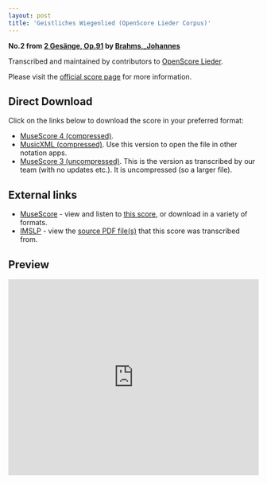 ```yaml
---
layout: post
title: 'Geistliches Wiegenlied (OpenScore Lieder Corpus)'
---
```


__No.2 from [2 Gesänge, Op.91](https://fourscoreandmore.org/openscore/lieder/Brahms%2C_Johannes/2_Ges%C3%A4nge%2C_Op.91/) by [Brahms,_Johannes](https://fourscoreandmore.org/openscore/lieder/Brahms%2C_Johannes)__

Transcribed and maintained by contributors to [OpenScore Lieder].

Please visit the [official score page] for more information.

[official score page]: https://musescore.com/openscore-lieder-corpus/scores/6320420
[OpenScore Lieder]: https://musescore.com/openscore-lieder-corpus

## Direct Download

Click on the links below to download the score in your preferred format:
- [MuseScore 4 (compressed)](https://fourscoreandmore.org/openscore/lieder/Brahms%2C_Johannes/2_Ges%C3%A4nge%2C_Op.91/2_Geistliches_Wiegenlied.mscz).
- [MusicXML (compressed)](https://fourscoreandmore.org/openscore/lieder/Brahms%2C_Johannes/2_Ges%C3%A4nge%2C_Op.91/2_Geistliches_Wiegenlied.mxl). Use this version to open the file in other notation apps.
- [MuseScore 3 (uncompressed)](https://raw.githubusercontent.com/OpenScore/Lieder/refs/heads/main/scores/Brahms%2C_Johannes/2_Ges%C3%A4nge%2C_Op.91/2_Geistliches_Wiegenlied/lc6320420.mscx). This is the version as transcribed by our team (with no updates etc.). It is uncompressed (so a larger file).

## External links

- [MuseScore] - view and listen to [this score][MuseScore], or download in a variety of formats.
- [IMSLP] - view the [source PDF file(s)][IMSLP] that this score was transcribed from.

[MuseScore]: https://musescore.com/score/6320420
[IMSLP]: https://imslp.org/wiki/Special:ReverseLookup/39262

## Preview

<iframe width="100%" height="394" src="https://musescore.com/openscore-lieder-corpus/scores/6320420/embed" frameborder="0" allowfullscreen allow="autoplay; fullscreen"></iframe>
